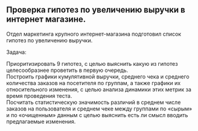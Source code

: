 ## Проверка гипотез по увеличению выручки в интернет магазине.
Отдел маркетинга крупного интернет-магазина подготовил список гипотез по увеличению выручки.

Задача:

Приоритизировать 9 гипотез, с целью выяснить какую из гипотез целесообразнее проветить в первую очередь.  
Построить графики кумулятивной выручки, среднего чека и среднего количества заказов на посетителя по группам, а также графики их относительного изменения, с целью анализа динамики этих метрик за время проведения теста.  
Посчитать статистическую значимость различий в среднем числе заказов на пользователя и среднем чеке между группами по «сырым» и по «очищенным» данным с целью выяснить есть ли смысл вводить предлагаемые изменения.
